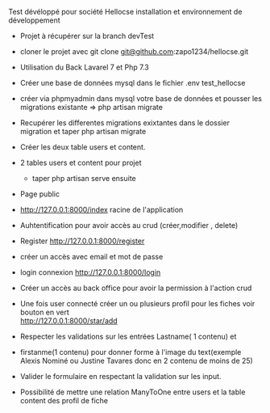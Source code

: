   Test dévéloppé pour société Hellocse
  installation et environnement de développement 
- Projet à récupérer sur la branch devTest
- cloner le projet avec git clone git@github.com:zapo1234/hellocse.git

- Utilisation du Back Lavarel 7 et Php 7.3

- Créer une base de données mysql dans le fichier .env test_hellocse
- créer via phpmyadmin dans mysql votre base de données et pousser les migrations existante => php artisan migrate
- Recupérer les differentes migrations exixtantes dans le dossier migration et taper php artisan migrate
- Créer les deux table users et content.

- 2 tables users et content pour projet
  - taper php artisan serve ensuite
 - Page public  
- http://127.0.0.1:8000/index racine de l'application 

 - Auhtentification pour avoir accès au crud (créer,modifier , delete)

- Register  http://127.0.0.1:8000/register 
- créer un accès avec email et mot de passe 
- login connexion http://127.0.0.1:8000/login 
- Créer un accès au back office pour avoir la permission à l'action crud

- Une fois user connecté créer un ou plusieurs  profil pour les fiches  voir bouton en vert  
http://127.0.0.1:8000/star/add

- Respecter les validations sur les entrées Lastname( 1 contenu) et 
- firstanme(1 contenu) pour donner forme à l'image du text(exemple Alexis Nominé ou Justine Tavares donc en 2 contenu de moins de 25)
- Valider le formulaire en respectant la validation sur les input.
- Possibilité de mettre une relation ManyToOne entre users et la table content des profil de fiche
